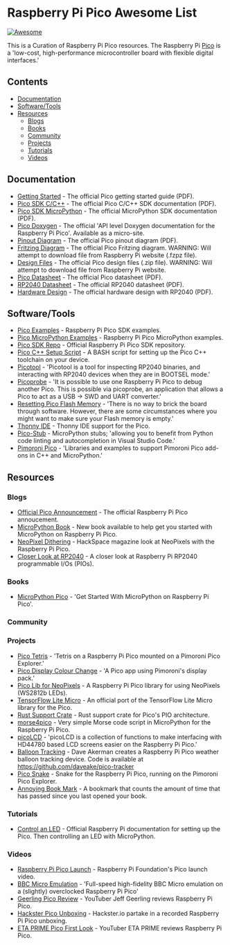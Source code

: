 # Raspberry Pi Pico Awesome List
[![Awesome](https://awesome.re/badge.svg)](https://awesome.re)

This is a Curation of Raspberry Pi Pico resources. The Raspberry Pi [Pico](https://www.raspberrypi.org/documentation/pico/getting-started/) is a 'low-cost, high-performance microcontroller board with flexible digital interfaces.'

## Contents
- [Documentation](#documentation)
- [Software/Tools](#software-tools)
- [Resources](#resources)
    - [Blogs](#blogs)
    - [Books](#books)
    - [Community](#community)
    - [Projects](#projects)
    - [Tutorials](#tutorials)
    - [Videos](#videos)

## Documentation

- [Getting Started](https://datasheets.raspberrypi.org/pico/getting-started-with-pico.pdf) - The official Pico getting started guide (PDF).
- [Pico SDK C/C++](https://datasheets.raspberrypi.org/pico/raspberry-pi-pico-c-sdk.pdf) - The official Pico C/C++ SDK documentation (PDF).
- [Pico SDK MicroPython](https://datasheets.raspberrypi.org/pico/raspberry-pi-pico-python-sdk.pdf) - The official MicroPython SDK documentation (PDF).
- [Pico Doxygen](https://raspberrypi.github.io/pico-sdk-doxygen/index.html) - The official 'API level Doxygen documentation for the Raspberry Pi Pico'. Available as a micro-site.
- [Pinout Diagram](https://datasheets.raspberrypi.org/pico/Pico-R3-A4-Pinout.pdf) - The official Pico pinout diagram (PDF).
- [Fritzing Diagram](https://datasheets.raspberrypi.org/pico/Pico-R3-Fritzing.fzpz) - The official Pico Fritzing diagram. WARNING: Will attempt to download file from Raspberry Pi website (.fzpz file).
- [Design Files](https://datasheets.raspberrypi.org/pico/RPi-Pico-R3-PUBLIC-20200119.zip) - The official Pico design files (.zip file). WARNING: Will attempt to download file from Raspberry Pi website.
- [Pico Datasheet](https://datasheets.raspberrypi.org/pico/pico-datasheet.pdf) - The official Pico datasheet (PDF).
- [RP2040 Datasheet](https://datasheets.raspberrypi.org/rp2040/rp2040-datasheet.pdf) - The official RP2040 datasheet (PDF).
- [Hardware Design](https://datasheets.raspberrypi.org/rp2040/hardware-design-with-rp2040.pdf) - The official hardware design with RP2040 (PDF).

## Software/Tools

- [Pico Examples](https://github.com/raspberrypi/pico-examples) - Raspberry Pi Pico SDK examples.
- [Pico MicroPython Examples](https://github.com/raspberrypi/pico-micropython-examples) - Raspberry Pi Pico MicroPython examples.
- [Pico SDK Repo](https://github.com/raspberrypi/pico-sdk) - Official Raspberry Pi Pico SDK repository.
- [Pico C++ Setup Script](https://github.com/raspberrypi/pico-setup/blob/master/pico_setup.sh) - A BASH script for setting up the Pico C++ toolchain on your device.
- [Picotool](https://github.com/raspberrypi/picotool) - 'Picotool is a tool for inspecting RP2040 binaries, and interacting with RP2040 devices when they are in BOOTSEL mode.' 
- [Picoprobe](https://github.com/raspberrypi/picoprobe) - 'It is possible to use one Raspberry Pi Pico to debug another Pico. This is possible via picoprobe, an application that allows a Pico to act as a USB → SWD and UART converter.'
- [Resetting Pico Flash Memory](https://github.com/raspberrypi/pico-examples/blob/master/flash/nuke/nuke.c) - 'There is no way to brick the board through software. However, there are some circumstances where you might want to make sure your Flash memory is empty.'
- [Thonny IDE](https://github.com/raspberrypi/thonny-pico) - Thonny IDE support for the Pico.
- [Pico-Stub](https://github.com/cpwood/Pico-Stub) - MicroPython stubs; 'allowing you to benefit from Python code linting and autocompletion in Visual Studio Code.'
- [Pimoroni Pico](https://github.com/pimoroni/pimoroni-pico) - 'Libraries and examples to support Pimoroni Pico add-ons in C++ and MicroPython.'

## Resources

### Blogs

- [Official Pico Announcement](https://www.raspberrypi.org/blog/raspberry-pi-silicon-pico-now-on-sale/) - The official Raspberry Pi Pico annoucement.
- [MicroPython Book](https://www.raspberrypi.org/blog/new-book-get-started-with-micropython-on-raspberry-pi-pico/) - New book available to help get you started with MicroPython on Raspberry Pi Pico.
- [NeoPixel Dithering](https://www.raspberrypi.org/blog/neopixel-dithering-with-pico/) - HackSpace magazine look at NeoPixels with the Raspberry Pi Pico.
- [Closer Look at RP2040](https://www.cnx-software.com/2021/01/27/a-closer-look-at-raspberry-pi-rp2040-programmable-ios-pio/) - A closer look at Raspberry Pi RP2040 programmable I/Os (PIOs).

### Books

- [MicroPython Pico](https://hackspace.raspberrypi.org/books/micropython-pico) - 'Get Started With MicroPython on Raspberry Pi Pico'.

### Community

### Projects

- [Pico Tetris](https://github.com/rbirkby/picotetris) - 'Tetris on a Raspberry Pi Pico mounted on a Pimoroni Pico Explorer.'
- [Pico Display Colour Change](https://github.com/shane-powell/pico-display-colour-change) - 'A Pico app using Pimoroni's display pack.'
- [Pico Lib for NeoPixels](https://github.com/benevpi/pico_python_ws2812b) - A Raspberry Pi Pico library for using NeoPixels (WS2812b LEDs).
- [TensorFlow Lite Micro](https://github.com/raspberrypi/pico-tflmicro) - An official port of the TensorFlow Lite Micro library for the Pico.
- [Rust Support Crate](https://github.com/devsnek/pio-rs) - Rust support crate for Pico's PIO architecture.
- [morse4pico](https://github.com/slouchd/morse4pico) - Very simple Morse code script in MicroPython for the Raspberry Pi Pico.
- [picoLCD](https://github.com/zadi15/picoLCD) - 'picoLCD is a collection of functions to make interfacing with HD44780 based LCD screens easier on the Raspberry Pi Pico.'
- [Balloon Tracking](http://www.daveakerman.com/?p=2737) - Dave Akerman creates a Raspberry Pi Pico weather balloon tracking device. Code is available at https://github.com/daveake/pico-tracker
- [Pico Snake](https://github.com/Tohaker/pico-snake) - Snake for the Raspberry Pi Pico, running on the Pimoroni Pico Explorer.
- [Annoying Book Mark](https://github.com/rhipps/Annoying-Book-Mark) - A bookmark that counts the amount of time that has passed since you last opened your book.

### Tutorials

- [Control an LED](https://projects.raspberrypi.org/en/projects/getting-started-with-the-pico) - Official Raspberry Pi documentation for setting up the Pico. Then controlling an LED with MicroPython.

### Videos

- [Raspberry Pi Pico Launch](https://www.youtube.com/watch?v=o-tRJPCv0GA) - Raspberry Pi Foundation's Pico launch video.
- [BBC Micro Emulation](https://www.youtube.com/watch?v=WaPJmCgseQw) - 'Full-speed high-fidelity BBC Micro emulation on a (slightly) overclocked Raspberry Pi Pico'
- [Geerling Pico Review](https://www.youtube.com/watch?v=dUCgYXF01Do) - YouTuber Jeff Geerling reviews Raspberry Pi Pico.
- [Hackster Pico Unboxing](https://www.youtube.com/watch?v=qHT9UR8MTrE) - Hackster.io partake in a recorded Raspberry Pi Pico unboxing.
- [ETA PRIME Pico First Look](https://www.youtube.com/watch?v=IIBtAQQOZ90) - YouTuber ETA PRIME reviews Raspberry Pi Pico. 
